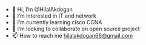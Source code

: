- 👋 Hi, I’m @HilalAkdogan
- 👀 I’m interested in IT and network
- 🌱 I’m currently learning cisco CCNA
- 💞️ I’m looking to collaborate on open source project
- 📫 How to reach me hilalakdogan66@gmail.com

<!---
HilalAkdogan/HilalAkdogan is a ✨ special ✨ repository because its `README.md` (this file) appears on your GitHub profile.
You can click the Preview link to take a look at your changes.
--->
